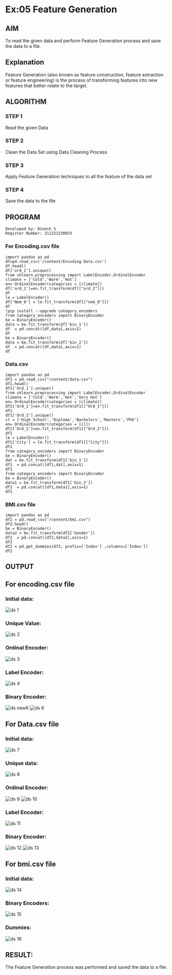 # Ex:05 Feature Generation
## AIM
To read the given data and perform Feature Generation process and save the data to a file.
## Explanation
Feature Generation (also known as feature construction, feature extraction or feature engineering) is the process of transforming features into new features that better relate to the target.
## ALGORITHM
### STEP 1
Read the given Data
### STEP 2
Clean the Data Set using Data Cleaning Process
### STEP 3
Apply Feature Generation techniques to all the feature of the data set
### STEP 4
Save the data to the file
## PROGRAM
```
Developed by: Dinesh S
Register Number: 212222230033
```
### For Encoding.csv file
```
import pandas as pd
df=pd.read_csv('/content/Encoding Data.csv')
df.head()
df['ord_2'].unique()
from sklearn.preprocessing import LabelEncoder,OrdinalEncoder
climate = ['Cold','Warm','Hot']
en= OrdinalEncoder(categories = [climate])
df['ord_2']=en.fit_transform(df[["ord_2"]])
df
le = LabelEncoder()
df['Nom_0'] = le.fit_transform(df[["nom_0"]])
df
!pip install --upgrade category_encoders
from category_encoders import BinaryEncoder
be = BinaryEncoder()
data = be.fit_transform(df['bin_1'])
df  = pd.concat([df,data],axis=1)
df
be = BinaryEncoder()
data = be.fit_transform(df['bin_2'])
df  = pd.concat([df,data],axis=1)
df
```
### Data.csv
```
import pandas as pd
df1 = pd.read_csv("/content/data.csv")
df1.head()
df1['Ord_1'].unique()
from sklearn.preprocessing import LabelEncoder,OrdinalEncoder
climate = ['Cold','Warm','Hot','Very Hot']
en= OrdinalEncoder(categories = [climate])
df1['Ord_1']=en.fit_transform(df1[["Ord_1"]])
df1
df1['Ord_2'].unique()
cl = ['High School','Diploma','Bachelors','Masters','PhD']
en= OrdinalEncoder(categories = [cl])
df1['Ord_2']=en.fit_transform(df1[["Ord_2"]])
df1
le = LabelEncoder()
df1['City'] = le.fit_transform(df1[["City"]])
df1
from category_encoders import BinaryEncoder
be = BinaryEncoder()
dat = be.fit_transform(df1['bin_1'])
df1  = pd.concat([df1,dat],axis=1)
df1
from category_encoders import BinaryEncoder
be = BinaryEncoder()
data1 = be.fit_transform(df1['bin_2'])
df1  = pd.concat([df1,data1],axis=1)
df1
```
### BMI.csv file
```
import pandas as pd
df2 = pd.read_csv("/content/bmi.csv")
df2.head()
be = BinaryEncoder()
data2 = be.fit_transform(df2['Gender'])
df2  = pd.concat([df2,data2],axis=1)
df2
df2 = pd.get_dummies(df2, prefix=['Index'] ,columns=['Index'])
df2
```
## OUTPUT
## For encoding.csv file
### Initial data:
![ds 1](https://github.com/deepikasrinivasans/ODD2023-Datascience-Ex-05/assets/119393935/6c34ae2c-4d52-456d-bb59-9b7f5cc8f3fe)
### Unique Value:
![ds 2](https://github.com/deepikasrinivasans/ODD2023-Datascience-Ex-05/assets/119393935/21345ca8-6a5e-4d97-8915-5768d2a2b1ff)
### Ordinal Encoder:
![ds 3](https://github.com/deepikasrinivasans/ODD2023-Datascience-Ex-05/assets/119393935/c0a9c907-2093-4843-9cf0-90733db72cdd)
### Label Encoder:
![ds 4](https://github.com/deepikasrinivasans/ODD2023-Datascience-Ex-05/assets/119393935/4256251a-0674-4582-a620-a496043a3901)
### Binary Encoder:
![ds new6 ](https://github.com/deepikasrinivasans/ODD2023-Datascience-Ex-05/assets/119393935/845df31e-9fcb-4875-a1e7-3ac70619dc37)
![ds 6](https://github.com/deepikasrinivasans/ODD2023-Datascience-Ex-05/assets/119393935/d2e22be5-704d-49c7-bb93-68500443d07a)
## For Data.csv file
### Initial data:
![ds 7](https://github.com/deepikasrinivasans/ODD2023-Datascience-Ex-05/assets/119393935/c0cf7a08-e44a-43f1-b950-535934cbe5d6)
### Unique data:
![ds 8](https://github.com/deepikasrinivasans/ODD2023-Datascience-Ex-05/assets/119393935/1e68c3e1-d24f-45c1-a2cd-064faf4bfb2d)
### Ordinal Encoder:
![ds 9](https://github.com/deepikasrinivasans/ODD2023-Datascience-Ex-05/assets/119393935/a299b218-7585-4b86-a770-a432c7d7e6f6)
![ds 10](https://github.com/deepikasrinivasans/ODD2023-Datascience-Ex-05/assets/119393935/0bf8837c-21dd-4b8f-a46c-385e8bf736a7)
### Label Encoder:
![ds 11](https://github.com/deepikasrinivasans/ODD2023-Datascience-Ex-05/assets/119393935/84ada579-4192-4bac-9878-821db5289436)
### Binary Encoder:
![ds 12](https://github.com/deepikasrinivasans/ODD2023-Datascience-Ex-05/assets/119393935/d2897922-ec3d-4940-bf0a-0e8bc043d787)
![ds 13](https://github.com/deepikasrinivasans/ODD2023-Datascience-Ex-05/assets/119393935/6f0d391e-3702-40b5-9a37-03eb5eae2565)
## For bmi.csv file
### Initial data:
![ds 14](https://github.com/deepikasrinivasans/ODD2023-Datascience-Ex-05/assets/119393935/76f9810f-3172-4b60-bdc1-50d44d22333b)
### Binary Encoders:
![ds 15](https://github.com/deepikasrinivasans/ODD2023-Datascience-Ex-05/assets/119393935/dd491703-47c8-45f0-86a3-c56c9bd8cc1a)
### Dummies:
![ds 16](https://github.com/deepikasrinivasans/ODD2023-Datascience-Ex-05/assets/119393935/2c20cca9-b38d-49cc-8e40-47a73e727506)
## RESULT:
The Feature Generation process was performed and saved the data to a file.




